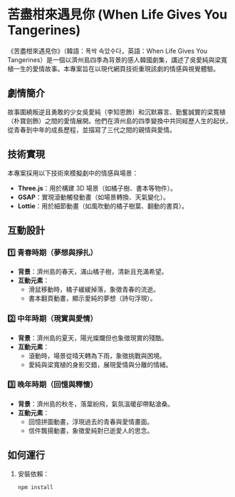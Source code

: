 # 苦盡柑來遇見你 (When Life Gives You Tangerines)

《苦盡柑來遇見你》（韓語：폭싹 속았수다，英語：When Life Gives You Tangerines）是一個以濟州島四季為背景的感人韓國劇集，講述了吳愛純與梁寬植一生的愛情故事。本專案旨在以現代網頁技術重現該劇的情感與視覺體驗。

## 劇情簡介

故事圍繞叛逆且勇敢的少女吳愛純（李知恩飾）和沉默寡言、勤奮誠實的梁寬植（朴寶劍飾）之間的愛情展開。他們在濟州島的四季變換中共同經歷人生的起伏，從青春到中年的成長歷程，並描寫了三代之間的親情與愛情。

## 技術實現

本專案採用以下技術來模擬劇中的情感與場景：

- **Three.js**：用於構建 3D 場景（如橘子樹、書本等物件）。
- **GSAP**：實現滾動觸發動畫（如場景轉換、天氣變化）。
- **Lottie**：用於細節動畫（如風吹動的橘子樹葉、翻動的書頁）。

## 互動設計

### 1️⃣ 青春時期（夢想與掙扎）
- **背景**：濟州島的春天，滿山橘子樹，清新且充滿希望。
- **互動元素**：
  - 滑鼠移動時，橘子緩緩掉落，象徵青春的流逝。
  - 書本翻頁動畫，顯示愛純的夢想（詩句浮現）。

### 2️⃣ 中年時期（現實與愛情）
- **背景**：濟州島的夏天，陽光燦爛但也象徵現實的殘酷。
- **互動元素**：
  - 滾動時，場景從晴天轉為下雨，象徵挑戰與困境。
  - 愛純與梁寬植的身影交錯，展現愛情與分離的情緒。

### 3️⃣ 晚年時期（回憶與釋懷）
- **背景**：濟州島的秋冬，落葉紛飛，氣氛溫暖卻帶點滄桑。
- **互動元素**：
  - 回憶拼圖動畫，浮現過去的青春與愛情畫面。
  - 信件飄揚動畫，象徵愛純對已逝愛人的思念。

## 如何運行

1. 安裝依賴：
   ```bash
   npm install